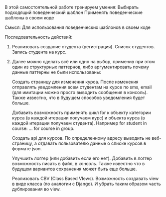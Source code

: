 В этой самостоятельной работе тренируем умения:
    Выбирать подходящий поведенческий шаблон
    Применять поведенческие шаблоны в своем коде

Смысл:
    Для использования поведенческих шаблонов в своем коде

Последовательность действий:
1. Реализовать создание студента (регистрация). Список студентов. Запись студента на курс.
2. Далее можно сделать всё или одно на выбор, применив при этом один из структурных паттернов, либо аргументировать почему данные паттерны не были использованы:

    Создать страницу для изменения курса. После изменения отправлять уведомления всем студентам на курсе по sms, email (для имитации можно просто выводить сообщения в консоль). Также известно, что в будущем способов уведомления будет больше.

    Добавить возможность применять цикл for к объекту категории курса (в каждой итерации получаем курс) и объекта курса (в каждой итерации получаем студента). Например for student in course: … for course in group.

    Создать api для курсов. По определенному адресу выводить не веб-страницу, а отдавать пользователю данные о списке курсов в формате json.

    Улучшить логгер (или добавить если его нет). Добавить в логгер возможность писать в файл, в консоль. Также известно что в будущем вариантов сохранения может быть еще больше.

    Реализовать CBV (Class Based VIews). Возможность создавать view в виде класса (по аналогии с Django). И убрать таким образом часть дублирования во view.
    